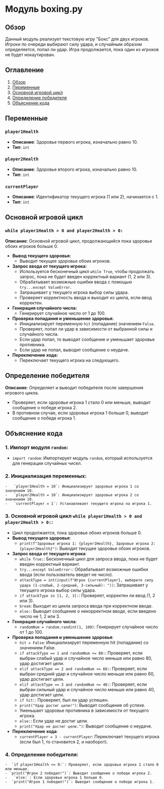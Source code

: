 # Модуль boxing.py

## Обзор

Данный модуль реализует текстовую игру "Бокс" для двух игроков. Игроки по очереди выбирают силу удара, и случайным образом определяется, попал ли удар. Игра продолжается, пока один из игроков не будет нокаутирован.

## Оглавление

1. [Обзор](#обзор)
2. [Переменные](#переменные)
3. [Основной игровой цикл](#основной-игровой-цикл)
4. [Определение победителя](#определение-победителя)
5. [Объяснение кода](#объяснение-кода)

## Переменные

### `player1Health`
- **Описание**: Здоровье первого игрока, изначально равно 10.
- **Тип**: `int`

### `player2Health`
- **Описание**: Здоровье второго игрока, изначально равно 10.
- **Тип**: `int`

### `currentPlayer`
- **Описание**:  Идентификатор текущего игрока (1 или 2), начинается с 1.
- **Тип**: `int`

## Основной игровой цикл

### `while player1Health > 0 and player2Health > 0:`

**Описание**: Основной игровой цикл, продолжающийся пока здоровье обоих игроков больше 0.

-   **Вывод текущего здоровья:**
    -  Выводит текущее здоровье обоих игроков.
-   **Запрос ввода от текущего игрока:**
    -   Используется бесконечный цикл `while True`, чтобы продолжать запрос, пока не будет введен корректный вариант (1, 2 или 3).
    -  Обрабатывает возможные ошибки ввода с помощью `try...except ValueError`.
    -  Запрашивает у текущего игрока выбор силы удара.
    -   Проверяет корректность ввода и выходит из цикла, если ввод корректен.
-   **Генерация случайного числа:**
    - Генерирует случайное число от 1 до 100.
-   **Проверка попадания и уменьшение здоровья:**
    - Инициализирует переменную `hit` (попадание) значением `False`.
    - Проверяет, попал ли удар в зависимости от выбранной силы и случайного числа.
    - Если удар попал, то выводит сообщение и уменьшает здоровье противника.
    - Если удар не попал, выводит сообщение о неудаче.
-   **Переключение хода:**
    - Переключает текущего игрока на следующего.

## Определение победителя

**Описание**: Определяет и выводит победителя после завершения игрового цикла.

-   Проверяет, если здоровье игрока 1 стало 0 или меньше, выводит сообщение о победе игрока 2.
-   В противном случае, если здоровье игрока 1 больше 0, выводит сообщение о победе игрока 1.

## Объяснение кода

###  1. **Импорт модуля `random`**:
   -  `import random`: Импортирует модуль `random`, который используется для генерации случайных чисел.

### 2. **Инициализация переменных**:
    -   `player1Health = 10`: Инициализирует здоровье игрока 1 со значением 10.
    -   `player2Health = 10`: Инициализирует здоровье игрока 2 со значением 10.
    -   `currentPlayer = 1`: Устанавливает текущего игрока на игрока 1.

### 3. **Основной игровой цикл `while player1Health > 0 and player2Health > 0:`**:
   -  Цикл продолжается, пока здоровье обоих игроков больше 0.
   -  **Вывод текущего здоровья**:
        - `print(f"Здоровье игрока 1: {player1Health}, Здоровье игрока 2: {player2Health}")`: Выводит текущее здоровье обоих игроков.
   - **Запрос ввода от текущего игрока**:
      -  `while True:`:  Бесконечный цикл для запроса ввода, пока не будет введен корректный вариант.
      -  `try...except ValueError:`: Обрабатывает возможные ошибки ввода (если пользователь введет не число).
      -  `attackType = int(input(f"Игрок {currentPlayer}, выберите силу удара (1-слабый, 2-средний, 3-сильный): "))`: Запрашивает у текущего игрока выбор силы удара.
      -  `if attackType in [1, 2, 3]:`: Проверяет, корректен ли ввод (1, 2 или 3).
      - `break`: Выходит из цикла запроса ввода при корректном вводе.
      - `else:`: Выводит сообщение о некорректном вводе, если введено число не 1, 2 или 3.
   - **Генерация случайного числа**:
      -  `randomNum = random.randint(1, 100)`: Генерирует случайное число от 1 до 100.
   - **Проверка попадания и уменьшение здоровья**:
      - `hit = False`: Инициализирует переменную hit (попадание) со значением False.
      - `if attackType == 1 and randomNum <= 80:`: Проверяет, если выбран слабый удар и случайное число меньше или равно 80, удар достигает цели.
      - `elif attackType == 2 and randomNum <= 60:`: Проверяет, если выбран средний удар и случайное число меньше или равно 60, удар достигает цели.
      - `elif attackType == 3 and randomNum <= 40:`: Проверяет, если выбран сильный удар и случайное число меньше или равно 40, удар достигает цели.
      - `if hit:`: Проверяет, был ли удар успешен.
      - `print("Удар достиг цели!")`: Выводит сообщение об успехе.
      -  Уменьшает здоровье противника в зависимости от текущего игрока.
      -  `else:`: Если удар не достиг цели.
      -  `print("Удар не достиг цели.")`: Выводит сообщение о неудаче.
   - **Переключение хода**:
      -   `currentPlayer = 3 - currentPlayer`: Переключает текущего игрока (если был 1, то становится 2, и наоборот).

### 4. **Определение победителя**:
    -  `if player1Health <= 0:`: Проверяет, если здоровье игрока 1 стало 0 или меньше.
    - `print("Игрок 2 победил!")`: Выводит сообщение о победе игрока 2.
    -   `else:`: Если здоровье игрока 1 больше 0.
    -  `print("Игрок 1 победил!")`: Выводит сообщение о победе игрока 1.